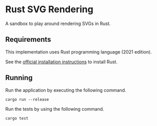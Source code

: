 # Rust SVG Rendering

A sandbox to play around rendering SVGs in Rust.

## Requirements

This implementation uses Rust programming language (2021 edition).

See the [official installation instructions](https://www.rust-lang.org/tools/install) to install Rust.

## Running

Run the application by executing the following command.

```console
cargo run --release
```

Run the tests by using the following command.

```console
cargo test
```
